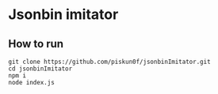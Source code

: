 # Jsonbin imitator

## How to run

```
git clone https://github.com/piskun0f/jsonbinImitator.git
cd jsonbinImitator
npm i
node index.js
```